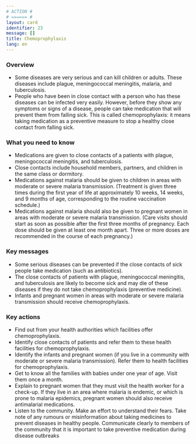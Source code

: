 ```yaml
---
# ACTION #
# ====== #
layout: card
identifier: 23
message: []
title: Chemoprophylaxis
lang: en
---
```


### Overview

- Some diseases are very serious and can kill children or adults. These diseases include plague<a class="crosslink" href="{% render_depth %}{% render_link disease|20 %}"><i class="fas fa-external-link-alt" aria-hidden="true"></i></a>, meningococcal meningitis<a class="crosslink" href="{% render_depth %}{% render_link disease|9 %}"><i class="fas fa-external-link-alt" aria-hidden="true"></i></a>, malaria<a class="crosslink" href="{% render_depth %}{% render_link disease|14 %}"><i class="fas fa-external-link-alt" aria-hidden="true"></i></a>, and tuberculosis.
- People who have been in close contact with a person who has these diseases can be infected very easily. However, before they show any symptoms or signs of a disease, people can take medication that will prevent them from falling sick. This is called chemoprophylaxis: it means taking medication as a preventive measure to stop a healthy close contact from falling sick.

### What you need to know

- Medications are given to close contacts of a patients with plague<a class="crosslink" href="{% render_depth %}{% render_link disease|20 %}"><i class="fas fa-external-link-alt" aria-hidden="true"></i></a>, meningococcal meningitis<a class="crosslink" href="{% render_depth %}{% render_link disease|9 %}"><i class="fas fa-external-link-alt" aria-hidden="true"></i></a>, and tuberculosis.
- Close contacts include household members, partners, and children in the same class or dormitory.
- Medications against malaria<a class="crosslink" href="{% render_depth %}{% render_link disease|14 %}"><i class="fas fa-external-link-alt" aria-hidden="true"></i></a> should be given to children in areas with moderate or severe malaria transmission. (Treatment is given three times during the first year of life at approximately 10 weeks, 14 weeks, and 9 months of age, corresponding to the routine vaccination schedule.)
- Medications against malaria<a class="crosslink" href="{% render_depth %}{% render_link disease|14 %}"><i class="fas fa-external-link-alt" aria-hidden="true"></i></a> should also be given to pregnant women in areas with moderate or severe malaria transmission. (Care visits should start as soon as possible after the first three months of pregnancy. Each dose should be given at least one month apart. Three or more doses are recommended in the course of each pregnancy.)

### Key messages

- Some serious diseases can be prevented if the close contacts of sick people take medication (such as antibiotics).
- The close contacts of patients with plague<a class="crosslink" href="{% render_depth %}{% render_link disease|20 %}"><i class="fas fa-external-link-alt" aria-hidden="true"></i></a>, meningococcal meningitis<a class="crosslink" href="{% render_depth %}{% render_link disease|9 %}"><i class="fas fa-external-link-alt" aria-hidden="true"></i></a>, and tuberculosis are likely to become sick and may die of these diseases if they do not take chemoprophylaxis (preventive medicine).
- Infants and pregnant women in areas with moderate or severe malaria<a class="crosslink" href="{% render_depth %}{% render_link disease|14 %}"><i class="fas fa-external-link-alt" aria-hidden="true"></i></a> transmission should receive chemoprophylaxis.

### Key actions

- Find out from your health authorities which facilities offer chemoprophylaxis.
-	Identify close contacts of patients and refer them to these health facilities for chemoprophylaxis.
-	Identify the infants and pregnant women (if you live in a community with moderate or severe malaria transmission). Refer them to health facilities for chemoprophylaxis.
-	Get to know all the families with babies under one year of age. Visit them once a month.
-	Explain to pregnant women that they must visit the health worker for a check-up. If they live in an area where malaria is endemic, or which is prone to malaria epidemics, pregnant women should also receive antimalarial medications.
- Listen to the community. Make an effort to understand their fears. Take note of any rumours or misinformation about taking medicines to prevent diseases in healthy people. Communicate clearly to members of the community that it is important to take preventive medication during disease outbreaks

